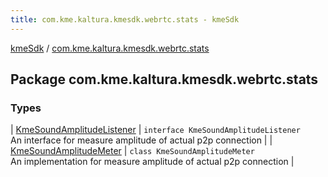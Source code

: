 ```yaml
---
title: com.kme.kaltura.kmesdk.webrtc.stats - kmeSdk
---
```


[kmeSdk](../index.html) / [com.kme.kaltura.kmesdk.webrtc.stats](./index.html)

## Package com.kme.kaltura.kmesdk.webrtc.stats

### Types

| [KmeSoundAmplitudeListener](-kme-sound-amplitude-listener/index.html) | `interface KmeSoundAmplitudeListener`<br>An interface for measure amplitude of actual p2p connection |
| [KmeSoundAmplitudeMeter](-kme-sound-amplitude-meter/index.html) | `class KmeSoundAmplitudeMeter`<br>An implementation for measure amplitude of actual p2p connection |

